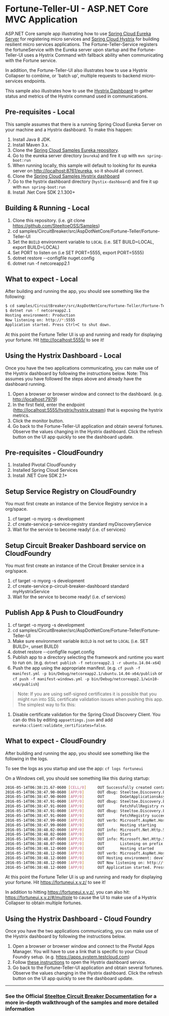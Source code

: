 # Fortune-Teller-UI - ASP.NET Core MVC Application

ASP.NET Core sample app illustrating how to use [Spring Cloud Eureka Server](https://projects.spring.io/spring-cloud) for registering micro services and [Spring Cloud Hystrix](https://cloud.spring.io/spring-cloud) for building resilient micro services applications. The Fortune-Teller-Service registers the fortuneService with the Eureka server upon startup and the Fortune-Teller-UI uses a Hystrix Command with fallback ability when communicating with the Fortune service.

In addition, the Fortune-Teller-UI also illustrates how to use a Hystrix Collapser to combine, or 'batch up', multiple requests to backend micro-services endpoints.

This sample also illustrates how to use the [Hystrix Dashboard](https://cloud.spring.io/spring-cloud) to gather status and metrics of the Hystrix command used in communications.

## Pre-requisites - Local

This sample assumes that there is a running Spring Cloud Eureka Server on your machine and a Hystrix dashboard. To make this happen:

1. Install Java 8 JDK.
1. Install Maven 3.x.
1. Clone the [Spring Cloud Samples Eureka repository](https://github.com/spring-cloud-samples/eureka.git).
1. Go to the eureka server directory (`eureka`) and fire it up with `mvn spring-boot:run`
1. When running locally, this sample will default to looking for its eureka server on <http://localhost:8761/eureka>, so it should all connect.
1. Clone the [Spring Cloud Samples Hystrix dashboard](https://github.com/spring-cloud-samples/hystrix-dashboard.git)
1. Go to the hystrix dashboard directory (`hystix-dashboard`) and fire it up with `mvn spring-boot:run`
1. Install .Net Core SDK 2.1.300+

## Building & Running - Local

1. Clone this repository. (i.e. git clone <https://github.com/SteeltoeOSS/Samples>)
1. cd samples/CircuitBreaker/src/AspDotNetCore/Fortune-Teller/Fortune-Teller-UI
1. Set the `BUILD` environment variable to `LOCAL` (i.e. SET BUILD=LOCAL, export BUILD=LOCAL)
1. Set PORT to listen on (i.e SET PORT=5555, export PORT=5555)
1. dotnet restore --configfile nuget.config
1. dotnet run -f netcoreapp2.1

## What to expect - Local

After building and running the app, you should see something like the following:

```bash
$ cd samples/CircuitBreaker/src/AspDotNetCore/Fortune-Teller/Fortune-Teller-UI
$ dotnet run -f netcoreapp2.1
Hosting environment: Production
Now listening on: http://*:5555
Application started. Press Ctrl+C to shut down.
```

At this point the Fortune Teller UI is up and running and ready for displaying your fortune. Hit <http://localhost:5555/> to see it!

## Using the Hystrix Dashboard - Local

Once you have the two applications communicating, you can make use of the Hystrix dashboard by following the instructions below.  Note: This assumes you have followed the steps above and already have the dashboard running.

1. Open a browser or browser window and connect to the dashboard. (e.g. <http://localhost:7979>)
1. In the first field, enter the endpoint (<http://localhost:5555/hystrix/hystrix.stream>) that is exposing the hystrix metrics.
1. Click the monitor button.
1. Go back to the Fortune-Teller-UI application and obtain several fortunes.  Observe the values changing in the Hystrix dashboard.  Click the refresh button on the UI app quickly to see the dashboard update.

## Pre-requisites - CloudFoundry

1. Installed Pivotal CloudFoundry
1. Installed Spring Cloud Services
1. Install .NET Core SDK 2.1+

## Setup Service Registry on CloudFoundry

You must first create an instance of the Service Registry service in a org/space.

1. cf target -o myorg -s development
1. cf create-service p-service-registry standard myDiscoveryService
1. Wait for the service to become ready! (i.e. cf services)

## Setup Circuit Breaker Dashboard service on CloudFoundry

You must first create an instance of the Circuit Breaker service in a org/space.

1. cf target -o myorg -s development
1. cf create-service p-circuit-breaker-dashboard standard myHystrixService
1. Wait for the service to become ready! (i.e. cf services)

## Publish App & Push to CloudFoundry

1. cf target -o myorg -s development
1. cd samples/CircuitBreaker/src/AspDotNetCore/Fortune-Teller/Fortune-Teller-UI
1. Make sure environment variable `BUILD` is not set to `LOCAL` (i.e. SET BUILD=, unset BUILD)
1. dotnet restore --configfile nuget.config
1. Publish app to a directory selecting the framework and runtime you want to run on. (e.g. `dotnet publish -f netcoreapp2.1 -r ubuntu.14.04-x64`)
1. Push the app using the appropriate manifest. (e.g. `cf push -f manifest.yml -p bin/Debug/netcoreapp2.1/ubuntu.14.04-x64/publish` or `cf push -f manifest-windows.yml -p bin/Debug/netcoreapp2.1/win10-x64/publish`)

> Note: If you are using self-signed certificates it is possible that you might run into SSL certificate validation issues when pushing this app. The simplest way to fix this:

1. Disable certificate validation for the Spring Cloud Discovery Client.  You can do this by editing `appsettings.json` and add `eureka:client:validate_certificates=false`.

## What to expect - CloudFoundry

After building and running the app, you should see something like the following in the logs.

To see the logs as you startup and use the app: `cf logs fortuneui`

On a Windows cell, you should see something like this during startup:

```bash
2016-05-14T06:38:21.67-0600 [CELL/0]     OUT Successfully created container
2016-05-14T06:38:47.90-0600 [APP/0]      OUT dbug: Steeltoe.Discovery.Eureka.Transport.EurekaHttpClient[0]
2016-05-14T06:38:47.90-0600 [APP/0]      OUT       DoGetApplicationsAsync .....
2016-05-14T06:38:47.91-0600 [APP/0]      OUT dbug: Steeltoe.Discovery.Eureka.DiscoveryClient[0]
2016-05-14T06:38:47.91-0600 [APP/0]      OUT       FetchFullRegistry returned: OK, Applications[Application[Name=FORTUNESERVICE ....
2016-05-14T06:38:47.91-0600 [APP/0]      OUT dbug: Steeltoe.Discovery.Eureka.DiscoveryClient[0]
2016-05-14T06:38:47.91-0600 [APP/0]      OUT       FetchRegistry succeeded
2016-05-14T06:38:47.99-0600 [APP/0]      OUT verb: Microsoft.AspNet.Hosting.Internal.HostingEngine[4]
2016-05-14T06:38:47.99-0600 [APP/0]      OUT       Hosting starting
2016-05-14T06:38:48.02-0600 [APP/0]      OUT info: Microsoft.Net.Http.Server.WebListener[0]
2016-05-14T06:38:48.02-0600 [APP/0]      OUT       Start
2016-05-14T06:38:48.07-0600 [APP/0]      OUT info: Microsoft.Net.Http.Server.WebListener[0]
2016-05-14T06:38:48.07-0600 [APP/0]      OUT       Listening on prefix: http://*:58442/
2016-05-14T06:38:48.12-0600 [APP/0]      OUT       Hosting started
2016-05-14T06:38:48.12-0600 [APP/0]      OUT verb: Microsoft.AspNet.Hosting.Internal.HostingEngine[5]
2016-05-14T06:38:48.12-0600 [APP/0]      OUT Hosting environment: development
2016-05-14T06:38:48.12-0600 [APP/0]      OUT Now listening on: http://*:58442
2016-05-14T06:38:48.12-0600 [APP/0]      OUT Application started. Press Ctrl+C to shut down.
```

At this point the Fortune Teller UI is up and running and ready for displaying your fortune. Hit <https://fortuneui.x.y.z/> to see it!

In addition to hitting <https://fortuneui.x.y.z/>, you can also hit: <https://fortuneui.x.y.z/#/multiple> to cause the UI to make use of a Hystrix Collapser to obtain multiple fortunes.

## Using the Hystrix Dashboard - Cloud Foundry

Once you have the two applications communicating, you can make use of the Hystrix dashboard by following the instructions below.

1. Open a browser or browser window and connect to the Pivotal Apps Manager.  You will have to use a link that is specific to your Cloud Foundry setup. (e.g. <https://apps.system.testcloud.com>)
1. Follow [these instructions](https://docs.pivotal.io/spring-cloud-services/1-3/common/circuit-breaker/using-the-dashboard.html) to open the Hystrix dashboard service.
1. Go back to the Fortune-Teller-UI application and obtain several fortunes.  Observe the values changing in the Hystrix dashboard.  Click the refresh button on the UI app quickly to see the dashboard update.

---

### See the Official [Steeltoe Circuit Breaker Documentation](https://steeltoe.io/docs/steeltoe-circuitbreaker) for a more in-depth walkthrough of the samples and more detailed information